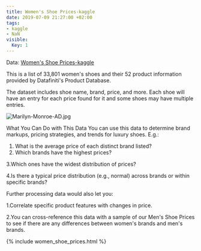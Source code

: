 ```yaml
---
title: Women's Shoe Prices-kaggle
date: 2019-07-09 21:27:00 +02:00
tags:
- kaggle
- NaN
visible:
  Key: 1
---
```


Data: [Women's Shoe Prices-kaggle](https://github.com/gowthamsharma/uploads_for_blog/blob/master/womens-shoes-prices.zip)

This is a list of 33,801 women's shoes and their 52 product information provided by Datafiniti's Product Database.

The dataset includes shoe name, brand, price, and more. Each shoe will have an entry for each price found for it and some shoes may have multiple entries.

![Marilyn-Monroe-AD.jpg](/uploads/Marilyn-Monroe-AD.jpg)

What You Can Do with This Data
You can use this data to determine brand markups, pricing strategies, and trends for luxury shoes. E.g.:

1. What is the average price of each distinct brand listed?
2. Which brands have the highest prices?

3.Which ones have the widest distribution of prices?

4.Is there a typical price distribution (e.g., normal) across brands or within specific brands?

Further processing data would also let you:

1.Correlate specific product features with changes in price.

2.You can cross-reference this data with a sample of our Men's Shoe Prices to see if there are any differences between women's brands and men's brands.

{% include women_shoe_prices.html %}